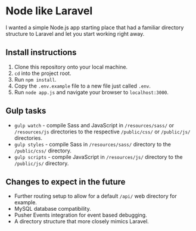 # Node like Laravel

I wanted a simple Node.js app starting place that had a familiar directory structure to Laravel and let you start working right away.

## Install instructions
1. Clone this repository onto your local machine.
2. `cd` into the project root.
3. Run `npm install`.
4. Copy the `.env.example` file to a new file just called `.env`.
5. Run `node app.js` and navigate your browser to `localhost:3000`.

## Gulp tasks
- `gulp watch` - compile Sass and JavaScript in `/resources/sass/` or `/resources/js` directories to the respective `/public/css/` or `/public/js/` directories.
- `gulp styles` - compile Sass in `/resources/sass/` directory to the `/public/css/` directory.
- `gulp scripts` - compile JavaScript in `/resources/js/` directory to the `/public/js/` directory.

## Changes to expect in the future
- Further routing setup to allow for a default `/api/` web directory for example.
- MySQL database compatibility.
- Pusher Events integration for event based debugging.
- A directory structure that more closely mimics Laravel.
